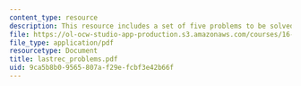 ```yaml
---
content_type: resource
description: This resource includes a set of five problems to be solved by the students.
file: https://ol-ocw-studio-app-production.s3.amazonaws.com/courses/16-21-techniques-for-structural-analysis-and-design-spring-2005/9ca5b8b09565807af29efcbf3e42b66f_lastrec_problems.pdf
file_type: application/pdf
resourcetype: Document
title: lastrec_problems.pdf
uid: 9ca5b8b0-9565-807a-f29e-fcbf3e42b66f
---
```

